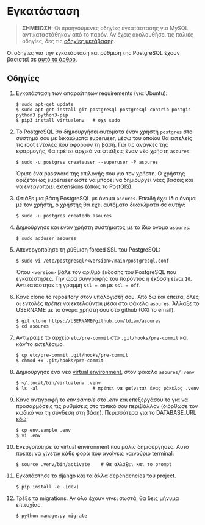 # Εγκατάσταση

> **ΣΗΜΕΙΩΣΗ**: Οι προηγούμενες οδηγίες εγκατάστασης για MySQL αντικαταστάθηκαν από το παρόν. Αν έχεις ακολουθήσει τις παλιές οδηγίες, δες τις [οδηγίες μετάβασης](pg-migration.md).

Οι οδηγίες για την εγκατάσταση και ρύθμιση της PostgreSQL έχουν βασιστεί σε [αυτό το άρθρο](https://www.digitalocean.com/community/tutorials/how-to-install-and-use-postg$).

## Οδηγίες

1. Εγκατάσταση των απαραίτητων requirements (για Ubuntu):  
   ```
   $ sudo apt-get update
   $ sudo apt-get install git postgresql postgresql-contrib postgis python3 python3-pip
   $ pip3 install virtualenv   # οχι sudo
   ```

1. Το PostgreSQL θα δημιουργήσει αυτόματα έναν χρήστη `postgres` στο σύστημά σου με δικαιώματα superuser, μέσω του οποίου θα εκτελείς τις root εντολές που αφορούν τη βάση. Για τις ανάγκες της εφαρμογής, θα πρέπει αρχικά να φτιάξεις έναν νέο χρήστη `asoures`:  
   ```
   $ sudo -u postgres createuser --superuser -P asoures
   ```
   Όρισε ένα password της επιλογής σου για τον χρήστη. Ο χρήστης ορίζεται ως superuser ώστε να μπορεί να δημιουργεί νέες βάσεις και να ενεργοποιεί extensions (όπως το PostGIS).

1. Φτιάξε μια βάση PostgreSQL με όνομα `asoures`. Επειδή έχει ίδιο όνομα με τον χρήστη, ο χρήστης θα έχει αυτόματα δικαιώματα σε αυτήν:  
   ```
   $ sudo -u postgres createdb asoures
   ```

1. Δημιούργησε και έναν χρήστη συστήματος με το ίδιο όνομα `asoures`:  
   ```
   $ sudo adduser asoures
   ```

1. Απενεργοποίησε τη ρύθμιση forced SSL του PostgreSQL:  
   ```
   $ sudo vi /etc/postgresql/<version>/main/postgresql.conf
   ```
   Όπου `<version>` βάλε τον αριθμό έκδοσης του PostgreSQL που εγκατέστησες. Την ώρα συγγραφής του παρόντος η έκδοση είναι `10`.
   Αντικατάστησε τη γραμμή `ssl = on` με `ssl = off`.

1. Κάνε clone το repository στον υπολογιστή σου. Από δω και έπειτα, όλες οι εντολές *πρέπει* να εκτελούνται μέσα στο φάκελο `asoures`. Άλλαξε το USERNAME με το όνομα χρήστη σου στο github (OXI το email).  
   ```
   $ git clone https://USERNAME@github.com/tdiam/asoures
   $ cd asoures
   ```

1. Αντίγραψε το αρχείο `etc/pre-commit` στο `.git/hooks/pre-commit` και κάν'το εκτελέσιμο.  
   ```
   $ cp etc/pre-commit .git/hooks/pre-commit
   $ chmod +x .git/hooks/pre-commit
   ```

1. Δημιούργησε ένα νέο [virtual environment](https://realpython.com/python-virtual-environments-a-primer/), στον φάκελο `asoures/.venv`  
   ```
   $ ~/.local/bin/virtualenv .venv
   $ ls -al                    # πρέπει να φαίνεται ένας φάκελος .venv
   ```

1. Κάνε αντιγραφή το *env.sample* στο *.env* και επεξεργάσου το για να προσαρμόσεις τις ρυθμίσεις στο τοπικό σου περιβάλλον (διόρθωσε τον κωδικό για τη σύνδεση στη βάση). Περισσότερα για το DATABASE_URL [εδώ](https://github.com/kennethreitz/dj-database-url#url-schema):  
   ```
   $ cp env.sample .env
   $ vi .env
   ```

1. Ενεργοποίησε το virtual environment που μόλις δημιούργησες. Αυτό πρέπει να γίνεται κάθε φορά που ανοίγεις καινούριο terminal:  
   ```
   $ source .venv/bin/activate    # θα αλλάξει και το prompt
   ```

1. Εγκατάστησε το django και τα άλλα dependencies του project.  
   ```
   $ pip install -e .[dev]
   ```

1. Τρέξε τα migrations. Αν όλα έχουν γινει σωστά, θα δεις μήνυμα επιτυχίας.  
   ```
   $ python manage.py migrate
   ```
